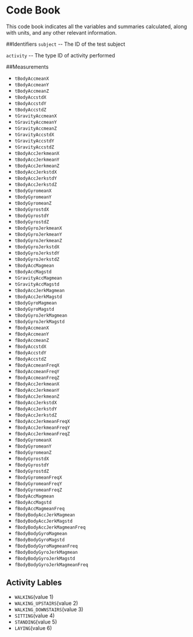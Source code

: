 # Code Book
This code book indicates all the variables and summaries calculated, along with units, and any other relevant information.

##Identifiers
`subject` -- The ID of the test subject

`activity` -- The type ID of activity performed

##Measurements
* `tBodyAccmeanX`
* `tBodyAccmeanY`
* `tBodyAccmeanZ`
* `tBodyAccstdX`
* `tBodyAccstdY`
* `tBodyAccstdZ`
* `tGravityAccmeanX`
* `tGravityAccmeanY`
* `tGravityAccmeanZ`
* `tGravityAccstdX`
* `tGravityAccstdY`
* `tGravityAccstdZ`
* `tBodyAccJerkmeanX`
* `tBodyAccJerkmeanY`
* `tBodyAccJerkmeanZ`
* `tBodyAccJerkstdX`
* `tBodyAccJerkstdY`
* `tBodyAccJerkstdZ`
* `tBodyGyromeanX`
* `tBodyGyromeanY`
* `tBodyGyromeanZ`
* `tBodyGyrostdX`
* `tBodyGyrostdY`
* `tBodyGyrostdZ`
* `tBodyGyroJerkmeanX`
* `tBodyGyroJerkmeanY`
* `tBodyGyroJerkmeanZ`
* `tBodyGyroJerkstdX`
* `tBodyGyroJerkstdY`
* `tBodyGyroJerkstdZ`
* `tBodyAccMagmean`             
* `tBodyAccMagstd`           
* `tGravityAccMagmean`
* `tGravityAccMagstd`
* `tBodyAccJerkMagmean`
* `tBodyAccJerkMagstd`
* `tBodyGyroMagmean`
* `tBodyGyroMagstd`
* `tBodyGyroJerkMagmean`
* `tBodyGyroJerkMagstd`
* `fBodyAccmeanX`
* `fBodyAccmeanY`
* `fBodyAccmeanZ`
* `fBodyAccstdX`
* `fBodyAccstdY`
* `fBodyAccstdZ`
* `fBodyAccmeanFreqX`
* `fBodyAccmeanFreqY`
* `fBodyAccmeanFreqZ`
* `fBodyAccJerkmeanX`
* `fBodyAccJerkmeanY`
* `fBodyAccJerkmeanZ`
* `fBodyAccJerkstdX`
* `fBodyAccJerkstdY`
* `fBodyAccJerkstdZ`
* `fBodyAccJerkmeanFreqX`
* `fBodyAccJerkmeanFreqY`
* `fBodyAccJerkmeanFreqZ`
* `fBodyGyromeanX`
* `fBodyGyromeanY`
* `fBodyGyromeanZ`
* `fBodyGyrostdX`
* `fBodyGyrostdY`
* `fBodyGyrostdZ`
* `fBodyGyromeanFreqX`
* `fBodyGyromeanFreqY`
* `fBodyGyromeanFreqZ`
* `fBodyAccMagmean`
* `fBodyAccMagstd`
* `fBodyAccMagmeanFreq`
* `fBodyBodyAccJerkMagmean`
* `fBodyBodyAccJerkMagstd`
* `fBodyBodyAccJerkMagmeanFreq`
* `fBodyBodyGyroMagmean`
* `fBodyBodyGyroMagstd`
* `fBodyBodyGyroMagmeanFreq`
* `fBodyBodyGyroJerkMagmean`
* `fBodyBodyGyroJerkMagstd`
* `fBodyBodyGyroJerkMagmeanFreq`

## Activity Lables
* `WALKING`(value 1)
* `WALKING_UPSTAIRS`(value 2)
* `WALKING_DOWNSTAIRS`(value 3)
* `SITTING`(value 4)
* `STANDING`(value 5)
* `LAYING`(value 6)